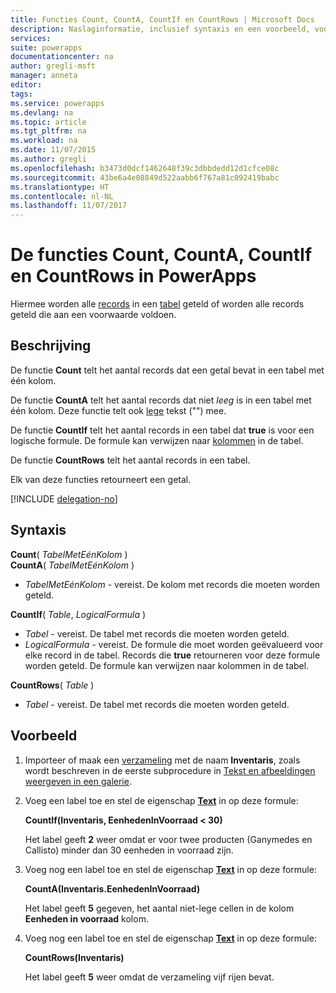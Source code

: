 ```yaml
---
title: Functies Count, CountA, CountIf en CountRows | Microsoft Docs
description: Naslaginformatie, inclusief syntaxis en een voorbeeld, voor de functies Count, CountA, CountIf en CountRows in PowerApps
services: 
suite: powerapps
documentationcenter: na
author: gregli-msft
manager: anneta
editor: 
tags: 
ms.service: powerapps
ms.devlang: na
ms.topic: article
ms.tgt_pltfrm: na
ms.workload: na
ms.date: 11/07/2015
ms.author: gregli
ms.openlocfilehash: b3473d0dcf1462648f39c3dbbdedd12d1cfce08c
ms.sourcegitcommit: 43be6a4e08849d522aabb6f767a81c092419babc
ms.translationtype: HT
ms.contentlocale: nl-NL
ms.lasthandoff: 11/07/2017
---
```

# <a name="count-counta-countif-and-countrows-functions-in-powerapps"></a>De functies Count, CountA, CountIf en CountRows in PowerApps
Hiermee worden alle [records](../working-with-tables.md#records) in een [tabel](../working-with-tables.md) geteld of worden alle records geteld die aan een voorwaarde voldoen.

## <a name="description"></a>Beschrijving
De functie **Count** telt het aantal records dat een getal bevat in een tabel met één kolom.

De functie **CountA** telt het aantal records dat niet *leeg* is in een tabel met één kolom. Deze functie telt ook [lege](function-isblank-isempty.md) tekst ("") mee.

De functie **CountIf** telt het aantal records in een tabel dat **true** is voor een logische formule.  De formule kan verwijzen naar [kolommen](../working-with-tables.md#columns) in de tabel.

De functie **CountRows** telt het aantal records in een tabel.

Elk van deze functies retourneert een getal.

[!INCLUDE [delegation-no](../../includes/delegation-no.md)]

## <a name="syntax"></a>Syntaxis
**Count**( *TabelMetEénKolom* )<br>
**CountA**( *TabelMetEénKolom* )

* *TabelMetEénKolom* - vereist.  De kolom met records die moeten worden geteld.  

**CountIf**( *Table*, *LogicalFormula* )

* *Tabel* - vereist.  De tabel met records die moeten worden geteld.
* *LogicalFormula* - vereist.  De formule die moet worden geëvalueerd voor elke record in de tabel.  Records die **true** retourneren voor deze formule worden geteld.  De formule kan verwijzen naar kolommen in de tabel.

**CountRows**( *Table* )

* *Tabel* - vereist.  De tabel met records die moeten worden geteld.

## <a name="example"></a>Voorbeeld
1. Importeer of maak een [verzameling](../working-with-data-sources.md#collections) met de naam **Inventaris**, zoals wordt beschreven in de eerste subprocedure in [Tekst en afbeeldingen weergeven in een galerie](../show-images-text-gallery-sort-filter.md).
2. Voeg een label toe en stel de eigenschap **[Text](../controls/properties-core.md)** in op deze formule:
   
    **CountIf(Inventaris, EenhedenInVoorraad < 30)**
   
    Het label geeft **2** weer omdat er voor twee producten (Ganymedes en Callisto) minder dan 30 eenheden in voorraad zijn.
3. Voeg nog een label toe en stel de eigenschap **[Text](../controls/properties-core.md)** in op deze formule:
   
    **CountA(Inventaris.EenhedenInVoorraad)**
   
    Het label geeft **5** gegeven, het aantal niet-lege cellen in de kolom **Eenheden in voorraad** kolom.
4. Voeg nog een label toe en stel de eigenschap **[Text](../controls/properties-core.md)** in op deze formule:
   
    **CountRows(Inventaris)**
   
    Het label geeft **5** weer omdat de verzameling vijf rijen bevat.

